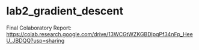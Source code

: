 # lab2_gradient_descent
Final Colaboratory Report: https://colab.research.google.com/drive/13WCGtWZKGBDlpqPf34nFp_HeeU_JBDQQ?usp=sharing
